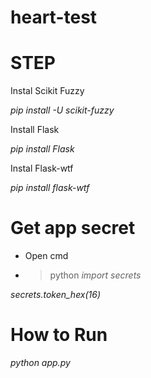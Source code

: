 # heart-test
# STEP

Instal Scikit Fuzzy

*pip install -U scikit-fuzzy*

Install Flask

*pip install Flask*

Instal Flask-wtf

*pip install flask-wtf*

# Get app secret
- Open cmd
- > python
*import secrets*

*secrets.token_hex(16)*

# How to Run
*python app.py*
